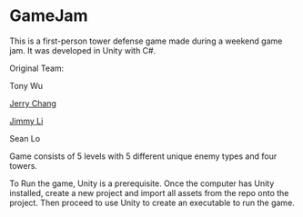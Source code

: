 # GameJam
This is a first-person tower defense game made during a weekend game jam. It was developed in Unity with C#.

Original Team:

Tony Wu

[Jerry Chang](https://github.com/jerryc96)

[Jimmy Li](https://github.com/jimmyzmli)

Sean Lo

Game consists of 5 levels with 5 different unique enemy types and four towers.

To Run the game, Unity is a prerequisite. Once the computer has Unity installed, create a new project and import all assets from the repo onto the project. Then proceed to use Unity to create an executable to run the game.

